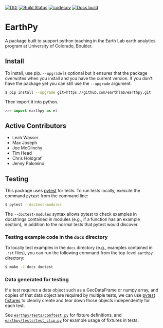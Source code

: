 [![DOI](https://zenodo.org/badge/122149160.svg)](https://zenodo.org/badge/latestdoi/122149160)
[![Build Status](https://travis-ci.org/earthlab/earthpy.svg?branch=master)](https://travis-ci.org/earthlab/earthpy)
[![codecov](https://codecov.io/gh/earthlab/earthpy/branch/master/graph/badge.svg)](https://codecov.io/gh/earthlab/earthpy)
[![Docs build](https://readthedocs.org/projects/earthpy/badge/?version=latest)](https://earthpy.readthedocs.io/en/latest/?badge=latest)

# EarthPy

A package built to support python teaching in the Earth Lab earth analytics program
at University of Colorado, Boulder.

## Install

To install, use pip. `--upgrade` is optional but it ensures that the package overwrites
when you install and you have the current version. If you don't have the package
yet you can still use the `--upgrade` argument.

```bash
$ pip install --upgrade git+https://github.com/earthlab/earthpy.git
```

Then import it into python.

```python
>>> import earthpy as et
```

## Active Contributors

- Leah Wasser
- Max Joseph
- Joe McGlinchy
- Tim Head
- Chris Holdgraf
- Jenny Palomino

## Testing

This package uses [pytest](https://pytest.org/) for tests.
To run tests locally, execute the command `pytest` from the command line:

```bash
$ pytest --doctest-modules
```

The `--doctest-modules` syntax allows pytest to check examples in
docstrings contained in modules (e.g., if a function has an example section),
in addition to the normal tests that pytest would discover.

### Testing example code in the `docs` directory

To locally test examples in the `docs` directory (e.g., examples contained in
`.rst` files), you can run the following command from the top-level
`earthpy` directory:


```bash
$ make -C docs doctest
```

### Data generated for testing

If a test requires a data object such as a GeoDataFrame or numpy array, and
copies of that data object are required by multiple tests, we can use [pytest
fixtures](https://docs.pytest.org/en/latest/fixture.html) to cleanly create
and tear down those objects independently for each test.

See [`earthpy/tests/conftest.py`](earthpy/tests/conftest.py) for fixture
definitions, and [`earthpy/tests/test_clip.py`](earthpy/tests/test_clip.py)
for example usage of fixtures in tests.

